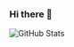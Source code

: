 ### Hi there 👋

<!--
**Archer743/Archer743** is a ✨ _special_ ✨ repository because its `README.md` (this file) appears on your GitHub profile.

Here are some ideas to get you started:

- 🔭 I’m currently working on ...
- 🌱 I’m currently learning ...
- 👯 I’m looking to collaborate on ...
- 🤔 I’m looking for help with ...
- 💬 Ask me about ...
- 📫 How to reach me: ...
- 😄 Pronouns: ...
- ⚡ Fun fact: ...

C - radical, merko, gruvbox, tokyonight, onedark
S - dark, cobalt
, highcontrast, dracula
-->
 
![GitHub Stats](https://github-readme-stats.vercel.app/api?username=Archer743&theme=synthwave)

